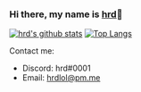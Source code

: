 ### Hi there, my name is [hrd](https://hrdlol.github.io)👋

[![hrd's github stats](https://github-readme-stats.vercel.app/api?username=hrdlol&count_private=true&theme=dark)](https://github.com/hrdlol/)
[![Top Langs](https://github-readme-stats.vercel.app/api/top-langs/?username=hrdlol&theme=dark)](https://github.com/hrdlol/)

Contact me:
 - Discord: hrd#0001
 - Email: hrdlol@pm.me
